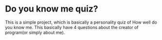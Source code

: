 # Do you know me quiz?
This is a simple project, which is basically a personality quiz of How well do you know me. 
This basically have 4 questions about the creator of program(or simply about me).
